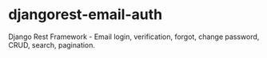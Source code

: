 # djangorest-email-auth
Django Rest Framework - Email login, verification, forgot, change password, CRUD, search, pagination.
